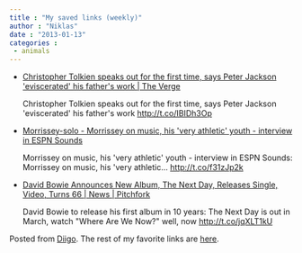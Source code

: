 ```yaml
---
title : "My saved links (weekly)"
author : "Niklas"
date : "2013-01-13"
categories : 
 - animals
---
```


- [Christopher Tolkien speaks out for the first time, says Peter Jackson 'eviscerated' his father's work | The Verge](http://www.theverge.com/2013/1/9/3853898/christopher-tolkien-speaks-out-against-peter-jackson)
    
    Christopher Tolkien speaks out for the first time, says Peter Jackson 'eviscerated' his father's work http://t.co/IBIDh3Op
    
- [Morrissey-solo - Morrissey on music, his 'very athletic' youth - interview in ESPN Sounds](http://www.morrissey-solo.com/content/1038-Morrissey-on-music-his-very-athletic-youth-interview-in-ESPN-Sounds)
    
    Morrissey on music, his 'very athletic' youth - interview in ESPN Sounds: Morrissey on music, his 'very athletic... http://t.co/f31zJp2k
    
- [David Bowie Announces New Album, The Next Day, Releases Single, Video, Turns 66 | News | Pitchfork](http://pitchfork.com/news/49069-david-bowie-announces-new-album-the-next-day-releases-single-video-turns-66/)
    
    David Bowie to release his first album in 10 years: The Next Day is out in March, watch "Where Are We Now?" well, now http://t.co/jqXLT1kU
    

Posted from [Diigo](http://www.diigo.com). The rest of my favorite links are [here](http://www.diigo.com/user/npivic).
